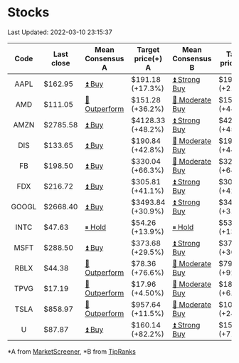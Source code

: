 # Stocks
Last Updated: 2022-03-10 23:15:37

|Code|Last close|Mean Consensus A|Target price(+) A|Mean Consensus B|Target price(+) B|
|:--:|-|-|-|-|-|
|AAPL|$162.95|[⏫ Buy](https://m.marketscreener.com/quote/stock/-4849/)|$191.18 (+17.3%)|[⏫ Strong Buy](https://www.tipranks.com/stocks/aapl/forecast)|$193.32 (+21.95%)|
|AMD|$111.05|[🔼 Outperform](https://m.marketscreener.com/quote/stock/-19475876/)|$151.28 (+36.2%)|[🔼 Moderate Buy](https://www.tipranks.com/stocks/amd/forecast)|$154.24 (+44.73%)|
|AMZN|$2785.58|[⏫ Buy](https://m.marketscreener.com/quote/stock/-12864605/)|$4128.33 (+48.2%)|[⏫ Strong Buy](https://www.tipranks.com/stocks/amzn/forecast)|$4218.56 (+45.04%)|
|DIS|$133.65|[⏫ Buy](https://m.marketscreener.com/quote/stock/-4842/)|$190.84 (+42.8%)|[🔼 Moderate Buy](https://www.tipranks.com/stocks/dis/forecast)|$193.06 (+44.45%)|
|FB|$198.50|[⏫ Buy](https://m.marketscreener.com/quote/stock/-10547141/)|$330.04 (+66.3%)|[🔼 Moderate Buy](https://www.tipranks.com/stocks/fb/forecast)|$326.93 (+64.70%)|
|FDX|$216.72|[⏫ Buy](https://m.marketscreener.com/quote/stock/-12585/)|$305.81 (+41.1%)|[⏫ Strong Buy](https://www.tipranks.com/stocks/fdx/forecast)|$308.07 (+42.15%)|
|GOOGL|$2668.40|[⏫ Buy](https://m.marketscreener.com/quote/stock/-24203373/)|$3493.84 (+30.9%)|[⏫ Strong Buy](https://www.tipranks.com/stocks/googl/forecast)|$3499.00 (+31.13%)|
|INTC|$47.63|[⏸ Hold](https://m.marketscreener.com/quote/stock/-4829/)|$54.26 (+13.9%)|[⏸ Hold](https://www.tipranks.com/stocks/intc/forecast)|$53.95 (+13.27%)|
|MSFT|$288.50|[⏫ Buy](https://m.marketscreener.com/quote/stock/-4835/)|$373.68 (+29.5%)|[⏫ Strong Buy](https://www.tipranks.com/stocks/msft/forecast)|$376.28 (+30.43%)|
|RBLX|$44.38|[🔼 Outperform](https://m.marketscreener.com/quote/stock/-117793644/)|$78.36 (+76.6%)|[🔼 Moderate Buy](https://www.tipranks.com/stocks/rblx/forecast)|$79.91 (+92.69%)|
|TPVG|$17.19|[🔼 Outperform](https://m.marketscreener.com/quote/stock/-15933327/)|$17.96 (+4.50%)|[🔼 Moderate Buy](https://www.tipranks.com/stocks/tpvg/forecast)|$18.38 (+6.92%)|
|TSLA|$858.97|[🔼 Outperform](https://m.marketscreener.com/quote/stock/-6344549/)|$957.64 (+11.5%)|[🔼 Moderate Buy](https://www.tipranks.com/stocks/tsla/forecast)|$1068.40 (+24.38%)|
|U|$87.87|[⏫ Buy](https://m.marketscreener.com/quote/stock/-112492634/)|$160.14 (+82.2%)|[⏫ Strong Buy](https://www.tipranks.com/stocks/u/forecast)|$150.50 (+71.28%)|


*A from [MarketScreener](https://www.marketscreener.com), *B from [TipRanks](https://www.tipranks.com)

